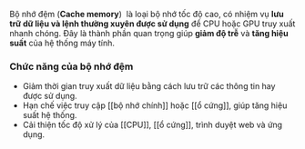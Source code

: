 Bộ nhớ đệm (**Cache memory**)  là loại bộ nhớ tốc độ cao, có nhiệm vụ **lưu trữ dữ liệu và lệnh thường xuyên được sử dụng** để CPU hoặc GPU truy xuất nhanh chóng. Đây là thành phần quan trọng giúp **giảm độ trễ** và **tăng hiệu suất** của hệ thống máy tính.

### Chức năng của bộ nhớ đệm
- Giảm thời gian truy xuất dữ liệu bằng cách lưu trữ các thông tin hay được sử dụng.
- Hạn chế việc truy cập [[bộ nhớ chính]] hoặc [[ổ cứng]], giúp tăng hiệu suất hệ thống.
- Cải thiện tốc độ xử lý của [[CPU]], [[ổ cứng]], trình duyệt web và ứng dụng.